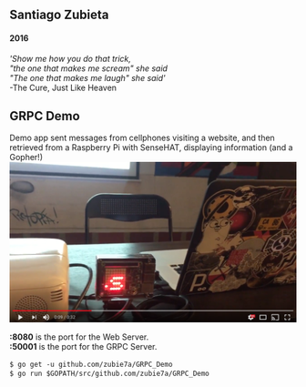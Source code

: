 ## Santiago Zubieta
#### 2016

*'Show me how you do that trick,*  
*"the one that makes me scream" she said*  
*"The one that makes me laugh" she said'*  
-The Cure, Just Like Heaven

## GRPC Demo

Demo app sent messages from cellphones visiting a website, and then retrieved from a Raspberry Pi with SenseHAT, displaying information (and a Gopher!)  
[![](https://github.com/zubie7a/GRPC_Demo/blob/master/static/video.png?raw=true)](https://www.youtube.com/watch?v=DSW_CQc_Wi4)


**:8080** is the port for the Web Server.  
**:50001** is the port for the GRPC Server.  
```
$ go get -u github.com/zubie7a/GRPC_Demo
$ go run $GOPATH/src/github.com/zubie7a/GRPC_Demo
```
